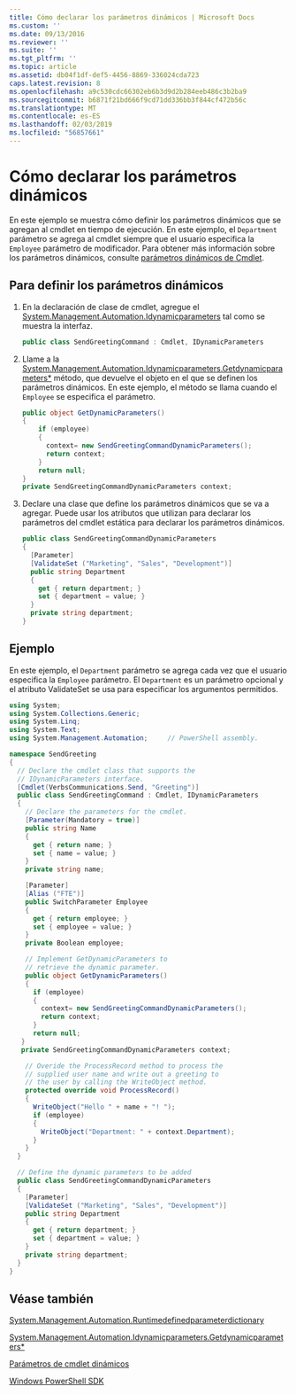 ```yaml
---
title: Cómo declarar los parámetros dinámicos | Microsoft Docs
ms.custom: ''
ms.date: 09/13/2016
ms.reviewer: ''
ms.suite: ''
ms.tgt_pltfrm: ''
ms.topic: article
ms.assetid: db04f1df-def5-4456-8869-336024cda723
caps.latest.revision: 8
ms.openlocfilehash: a9c530cdc66302eb6b3d9d2b284eeb486c3b2ba9
ms.sourcegitcommit: b6871f21bd666f9cd71dd336bb3f844cf472b56c
ms.translationtype: MT
ms.contentlocale: es-ES
ms.lasthandoff: 02/03/2019
ms.locfileid: "56857661"
---
```

# <a name="how-to-declare-dynamic-parameters"></a>Cómo declarar los parámetros dinámicos

En este ejemplo se muestra cómo definir los parámetros dinámicos que se agregan al cmdlet en tiempo de ejecución. En este ejemplo, el `Department` parámetro se agrega al cmdlet siempre que el usuario especifica la `Employee` parámetro de modificador. Para obtener más información sobre los parámetros dinámicos, consulte [parámetros dinámicos de Cmdlet](./cmdlet-dynamic-parameters.md).

## <a name="to-define-dynamic-parameters"></a>Para definir los parámetros dinámicos

1. En la declaración de clase de cmdlet, agregue el [System.Management.Automation.Idynamicparameters](/dotnet/api/System.Management.Automation.IDynamicParameters) tal como se muestra la interfaz.

   ```csharp
   public class SendGreetingCommand : Cmdlet, IDynamicParameters
   ```

2. Llame a la [System.Management.Automation.Idynamicparameters.Getdynamicparameters*](/dotnet/api/System.Management.Automation.IDynamicParameters.GetDynamicParameters) método, que devuelve el objeto en el que se definen los parámetros dinámicos. En este ejemplo, el método se llama cuando el `Employee` se especifica el parámetro.

   ```csharp
   public object GetDynamicParameters()
   {
       if (employee)
       {
         context= new SendGreetingCommandDynamicParameters();
         return context;
       }
       return null;
   }
   private SendGreetingCommandDynamicParameters context;
   ```

3. Declare una clase que define los parámetros dinámicos que se va a agregar. Puede usar los atributos que utilizan para declarar los parámetros del cmdlet estática para declarar los parámetros dinámicos.

   ```csharp
   public class SendGreetingCommandDynamicParameters
   {
     [Parameter]
     [ValidateSet ("Marketing", "Sales", "Development")]
     public string Department
     {
       get { return department; }
       set { department = value; }
     }
     private string department;
   }
   ```

## <a name="example"></a>Ejemplo

En este ejemplo, el `Department` parámetro se agrega cada vez que el usuario especifica la `Employee` parámetro. El `Department` es un parámetro opcional y el atributo ValidateSet se usa para especificar los argumentos permitidos.

```csharp
using System;
using System.Collections.Generic;
using System.Linq;
using System.Text;
using System.Management.Automation;     // PowerShell assembly.

namespace SendGreeting
{
  // Declare the cmdlet class that supports the
  // IDynamicParameters interface.
  [Cmdlet(VerbsCommunications.Send, "Greeting")]
  public class SendGreetingCommand : Cmdlet, IDynamicParameters
  {
    // Declare the parameters for the cmdlet.
    [Parameter(Mandatory = true)]
    public string Name
    {
      get { return name; }
      set { name = value; }
    }
    private string name;

    [Parameter]
    [Alias ("FTE")]
    public SwitchParameter Employee
    {
      get { return employee; }
      set { employee = value; }
    }
    private Boolean employee;

    // Implement GetDynamicParameters to
    // retrieve the dynamic parameter.
    public object GetDynamicParameters()
    {
      if (employee)
      {
        context= new SendGreetingCommandDynamicParameters();
        return context;
      }
      return null;
   }
   private SendGreetingCommandDynamicParameters context;

    // Overide the ProcessRecord method to process the
    // supplied user name and write out a greeting to
    // the user by calling the WriteObject method.
    protected override void ProcessRecord()
    {
      WriteObject("Hello " + name + "! ");
      if (employee)
      {
        WriteObject("Department: " + context.Department);
      }
    }
  }

  // Define the dynamic parameters to be added
  public class SendGreetingCommandDynamicParameters
  {
    [Parameter]
    [ValidateSet ("Marketing", "Sales", "Development")]
    public string Department
    {
      get { return department; }
      set { department = value; }
    }
    private string department;
  }
}
```

## <a name="see-also"></a>Véase también

[System.Management.Automation.Runtimedefinedparameterdictionary](/dotnet/api/System.Management.Automation.RuntimeDefinedParameterDictionary)

[System.Management.Automation.Idynamicparameters.Getdynamicparameters*](/dotnet/api/System.Management.Automation.IDynamicParameters.GetDynamicParameters)

[Parámetros de cmdlet dinámicos](./cmdlet-dynamic-parameters.md)

[Windows PowerShell SDK](../windows-powershell-reference.md)